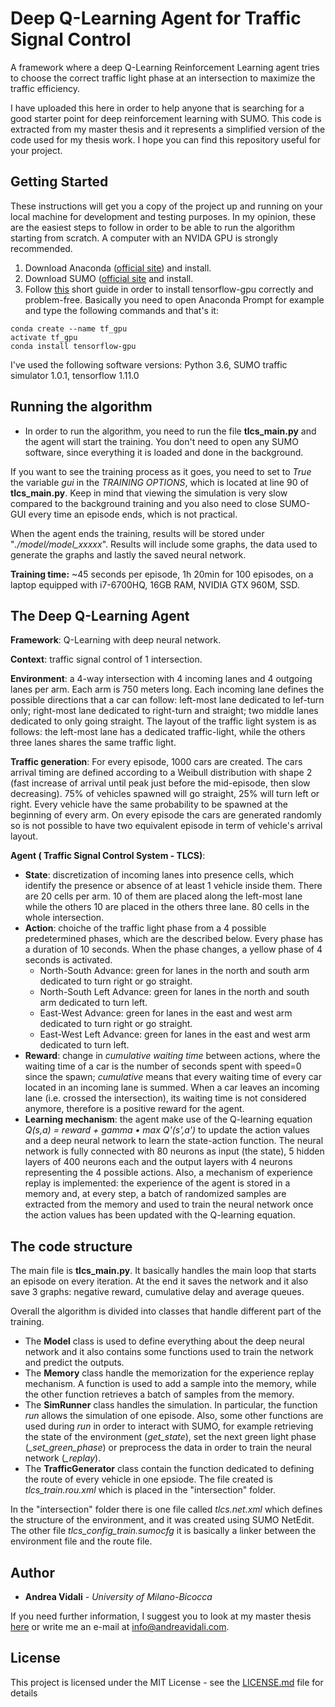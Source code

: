 # Deep Q-Learning Agent for Traffic Signal Control

A framework where a deep Q-Learning Reinforcement Learning agent tries to choose the correct traffic light phase at an intersection to maximize the traffic efficiency.

I have uploaded this here in order to help anyone that is searching for a good starter point for deep reinforcement learning with SUMO. This code is extracted from my master thesis and it represents a simplified version of the code used for my thesis work. I hope you can find this repository useful for your project.

## Getting Started

These instructions will get you a copy of the project up and running on your local machine for development and testing purposes. In my opinion, these are the easiest steps to follow in order to be able to run the algorithm starting from scratch. A computer with an NVIDA GPU is strongly recommended.

1. Download Anaconda ([official site](https://www.anaconda.com/distribution/#download-section)) and install.
2. Download SUMO ([official site](https://www.dlr.de/ts/en/desktopdefault.aspx/tabid-9883/16931_read-41000/) and install.
3. Follow [this](https://towardsdatascience.com/tensorflow-gpu-installation-made-easy-use-conda-instead-of-pip-52e5249374bc) short guide in order to install tensorflow-gpu correctly and problem-free. Basically you need to open Anaconda Prompt for example and type the following commands and that's it:
```
conda create --name tf_gpu
activate tf_gpu
conda install tensorflow-gpu
```

I've used the following software versions: Python 3.6, SUMO traffic simulator 1.0.1, tensorflow 1.11.0

## Running the algorithm

- In order to run the algorithm, you need to run the file **tlcs_main.py** and the agent will start the training. You don't need to open any SUMO software, since everything it is loaded and done in the background. 

If you want to see the training process as it goes, you need to set to *True* the variable *gui* in the *TRAINING OPTIONS*, which is located at line 90 of **tlcs_main.py**. Keep in mind that viewing the simulation is very slow compared to the background training and you also need to close SUMO-GUI every time an episode ends, which is not practical.

When the agent ends the training, results will be stored under "*./model/model_xxxxx*". Results will include some graphs, the data used to generate the graphs and lastly the saved neural network.

**Training time:** ~45 seconds per episode, 1h 20min for 100 episodes, on a laptop equipped with i7-6700HQ, 16GB RAM, NVIDIA GTX 960M, SSD.

## The Deep Q-Learning Agent

**Framework**: Q-Learning with deep neural network.

**Context**: traffic signal control of 1 intersection.

**Environment**: a 4-way intersection with 4 incoming lanes and 4 outgoing lanes per arm. Each arm is 750 meters long. Each incoming lane defines the possible directions that a car can follow: left-most lane dedicated to lef-turn only; right-most lane dedicated to right-turn and straight; two middle lanes dedicated to only going straight. The layout of the traffic light system is as follows: the left-most lane has a dedicated traffic-light, while the others three lanes shares the same traffic light.

**Traffic generation**: For every episode, 1000 cars are created. The cars arrival timing are defined according to a Weibull distribution with shape 2 (fast increase of arrival until peak just before the mid-episode, then slow decreasing). 75% of vehicles spawned will go straight, 25% will turn left or right. Every vehicle have the same probability to be spawned at the beginning of every arm. On every episode the cars are generated randomly so is not possible to have two equivalent episode in term of vehicle's arrival layout.

**Agent ( Traffic Signal Control System - TLCS)**:
- **State**: discretization of incoming lanes into presence cells, which identify the presence or absence of at least 1 vehicle inside them. There are 20 cells per arm. 10 of them are placed along the left-most lane while the others 10 are placed in the others three lane. 80 cells in the whole intersection.
- **Action**: choiche of the traffic light phase from a 4 possible predetermined phases, which are the described below. Every phase has a duration of 10 seconds. When the phase changes, a yellow phase of 4 seconds is activated.
  - North-South Advance: green for lanes in the north and south arm dedicated to turn right or go straight.
  - North-South Left Advance: green for lanes in the north and south arm dedicated to turn left. 
  - East-West Advance: green for lanes in the east and west arm dedicated to turn right or go straight.
  - East-West Left Advance: green for lanes in the east and west arm dedicated to turn left. 
- **Reward**: change in *cumulative waiting time* between actions, where the waiting time of a car is the number of seconds spent with speed=0 since the spawn; *cumulative* means that every waiting time of every car located in an incoming lane is summed. When a car leaves an incoming lane (i.e. crossed the intersection), its waiting time is not considered anymore, therefore is a positive reward for the agent.
- **Learning mechanism**: the agent make use of the Q-learning equation *Q(s,a) = reward + gamma • max Q'(s',a')* to update the action values and a deep neural network to learn the state-action function. The neural network is fully connected with 80 neurons as input (the state), 5 hidden layers of 400 neurons each and the output layers with 4 neurons representing the 4 possible actions. Also, a mechanism of experience replay is implemented: the experience of the agent is stored in a memory and, at every step, a batch of randomized samples are extracted from the memory and used to train the neural network once the action values has been updated with the Q-learning equation.

## The code structure

The main file is **tlcs_main.py**. It basically handles the main loop that starts an episode on every iteration. At the end it saves the network and it also save 3 graphs: negative reward, cumulative delay and average queues. 

Overall the algorithm is divided into classes that handle different part of the training.
- The **Model** class is used to define everything about the deep neural network and it also contains some functions used to train the network and predict the outputs.
- The **Memory** class handle the memorization for the experience replay mechanism. A function is used to add a sample into the memory, while the other function retrieves a batch of samples from the memory.
- The **SimRunner** class handles the simulation. In particular, the function *run* allows the simulation of one episode. Also, some other functions are used during *run* in order to interact with SUMO, for example retrieving the state of the environment (*get_state*), set the next green light phase (*_set_green_phase*) or preprocess the data in order to train the neural network (*_replay*).
- The **TrafficGenerator** class contain the function dedicated to defining the route of every vehicle in one epsiode. The file created is *tlcs_train.rou.xml* which is placed in the "intersection" folder.

In the "intersection" folder there is one file called *tlcs.net.xml* which defines the structure of the environment, and it was created using SUMO NetEdit. The other file *tlcs_config_train.sumocfg* it is basically a linker between the environment file and the route file. 

## Author

* **Andrea Vidali** - *University of Milano-Bicocca*

If you need further information, I suggest you to look at my master thesis [here](https://www.dropbox.com/s/aqhdp0q6qhpx8q9/780747_Vidali_tesi.pdf?dl=0) or write me an e-mail at info@andreavidali.com.

## License

This project is licensed under the MIT License - see the [LICENSE.md](LICENSE.md) file for details

